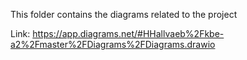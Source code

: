 This folder contains the diagrams related to the project

Link: https://app.diagrams.net/#HHallvaeb%2Fkbe-a2%2Fmaster%2FDiagrams%2FDiagrams.drawio
